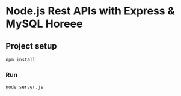 # Node.js Rest APIs with Express & MySQL Horeee

## Project setup
```
npm install
```

### Run
```
node server.js
```
